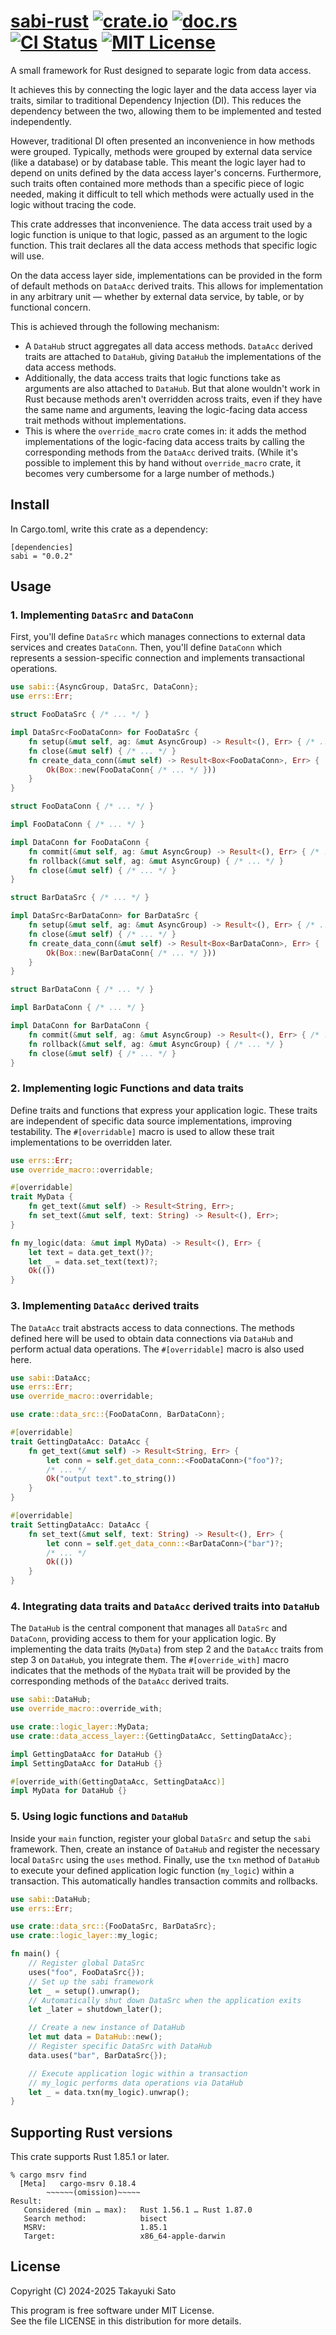 # [sabi-rust][repo-url] [![crate.io][crateio-img]][crateio-url] [![doc.rs][docrs-img]][docrs-url] [![CI Status][ci-img]][ci-url] [![MIT License][mit-img]][mit-url]

A small framework for Rust designed to separate logic from data access.

It achieves this by connecting the logic layer and the data access layer via traits, similar to traditional
Dependency Injection (DI).
This reduces the dependency between the two, allowing them to be implemented and tested independently.

However, traditional DI often presented an inconvenience in how methods were grouped.
Typically, methods were grouped by external data service (like a database) or by database table.
This meant the logic layer had to depend on units defined by the data access layer's concerns.
Furthermore, such traits often contained more methods than a specific piece of logic needed, making it
difficult to tell which methods were actually used in the logic without tracing the code.

This crate addresses that inconvenience.
The data access trait used by a logic function is unique to that logic, passed as an argument
to the logic function.
This trait declares all the data access methods that specific logic will use.

On the data access layer side, implementations can be provided in the form of default methods
on `DataAcc` derived traits.
This allows for implementation in any arbitrary unit — whether by external data service, by table,
or by functional concern.

This is achieved through the following mechanism:
* A `DataHub` struct aggregates all data access methods.
`DataAcc` derived traits are attached to `DataHub`, giving `DataHub` the implementations of
the data access methods.
* Additionally, the data access traits that logic functions take as arguments are also attached
to `DataHub`. But that alone wouldn't work in Rust because methods aren't overridden across traits,
even if they have the same name and arguments, leaving the logic-facing data access trait methods
without implementations.
* This is where the `override_macro` crate comes in: it adds the method implementations of the
logic-facing data access traits by calling the corresponding methods from the `DataAcc` derived traits.
(While it's possible to implement this by hand without `override_macro` crate, it becomes very
cumbersome for a large number of methods.)


## Install

In Cargo.toml, write this crate as a dependency:

```
[dependencies]
sabi = "0.0.2"
```

## Usage

### 1. Implementing `DataSrc` and `DataConn`

First, you'll define `DataSrc` which manages connections to external data services and creates
`DataConn`. 
Then, you'll define `DataConn` which represents a session-specific connection and implements
transactional operations.

```rust
use sabi::{AsyncGroup, DataSrc, DataConn};
use errs::Err;

struct FooDataSrc { /* ... */ }

impl DataSrc<FooDataConn> for FooDataSrc {
    fn setup(&mut self, ag: &mut AsyncGroup) -> Result<(), Err> { /* ... */ Ok(()) }
    fn close(&mut self) { /* ... */ }
    fn create_data_conn(&mut self) -> Result<Box<FooDataConn>, Err> {
        Ok(Box::new(FooDataConn{ /* ... */ }))
    }
}

struct FooDataConn { /* ... */ }

impl FooDataConn { /* ... */ }

impl DataConn for FooDataConn {
    fn commit(&mut self, ag: &mut AsyncGroup) -> Result<(), Err> { /* ... */ Ok(()) }
    fn rollback(&mut self, ag: &mut AsyncGroup) { /* ... */ }
    fn close(&mut self) { /* ... */ }
}

struct BarDataSrc { /* ... */ }

impl DataSrc<BarDataConn> for BarDataSrc {
    fn setup(&mut self, ag: &mut AsyncGroup) -> Result<(), Err> { /* ... */ Ok(()) }
    fn close(&mut self) { /* ... */ }
    fn create_data_conn(&mut self) -> Result<Box<BarDataConn>, Err> {
        Ok(Box::new(BarDataConn{ /* ... */ }))
    }
}

struct BarDataConn { /* ... */ }

impl BarDataConn { /* ... */ }

impl DataConn for BarDataConn {
    fn commit(&mut self, ag: &mut AsyncGroup) -> Result<(), Err> { /* ... */ Ok(()) }
    fn rollback(&mut self, ag: &mut AsyncGroup) { /* ... */ }
    fn close(&mut self) { /* ... */ }
}
```

### 2. Implementing logic Functions and data traits

Define traits and functions that express your application logic.
These traits are independent of specific data source implementations, improving testability.
The `#[overridable]` macro is used to allow these trait implementations to be overridden later.

```rust
use errs::Err;
use override_macro::overridable;

#[overridable]
trait MyData {
    fn get_text(&mut self) -> Result<String, Err>;
    fn set_text(&mut self, text: String) -> Result<(), Err>;
}

fn my_logic(data: &mut impl MyData) -> Result<(), Err> {
    let text = data.get_text()?;
    let _ = data.set_text(text)?;
    Ok(())
}
```

### 3. Implementing `DataAcc` derived traits

The `DataAcc` trait abstracts access to data connections.
The methods defined here will be used to obtain data connections via `DataHub` and perform
actual data operations.
The `#[overridable]` macro is also used here.

```rust
use sabi::DataAcc;
use errs::Err;
use override_macro::overridable;

use crate::data_src::{FooDataConn, BarDataConn};

#[overridable]
trait GettingDataAcc: DataAcc {
    fn get_text(&mut self) -> Result<String, Err> {
        let conn = self.get_data_conn::<FooDataConn>("foo")?;
        /* ... */
        Ok("output text".to_string())
    }
}

#[overridable]
trait SettingDataAcc: DataAcc {
    fn set_text(&mut self, text: String) -> Result<(), Err> {
        let conn = self.get_data_conn::<BarDataConn>("bar")?;
        /* ... */
        Ok(())
    }
}
```

### 4. Integrating data traits and `DataAcc` derived traits into `DataHub`

The `DataHub` is the central component that manages all `DataSrc` and `DataConn`,
providing access to them for your application logic.
By implementing the data traits (`MyData`) from step 2 and the `DataAcc` traits
from step 3 on `DataHub`, you integrate them.
The `#[override_with]` macro indicates that the methods of the `MyData` trait
will be provided by the corresponding methods of the `DataAcc` derived traits.

```rust
use sabi::DataHub;
use override_macro::override_with;

use crate::logic_layer::MyData;
use crate::data_access_layer::{GettingDataAcc, SettingDataAcc};

impl GettingDataAcc for DataHub {}
impl SettingDataAcc for DataHub {}

#[override_with(GettingDataAcc, SettingDataAcc)]
impl MyData for DataHub {}
```

### 5. Using logic functions and `DataHub`

Inside your `main` function, register your global `DataSrc` and setup the `sabi` framework.
Then, create an instance of `DataHub` and register the necessary local `DataSrc` using
the `uses` method.
Finally, use the `txn` method of `DataHub` to execute your defined application logic
function (`my_logic`) within a transaction.
This automatically handles transaction commits and rollbacks.

```rust
use sabi::DataHub;
use errs::Err;

use crate::data_src::{FooDataSrc, BarDataSrc};
use crate::logic_layer::my_logic;

fn main() {
    // Register global DataSrc
    uses("foo", FooDataSrc{});
    // Set up the sabi framework
    let _ = setup().unwrap();
    // Automatically shut down DataSrc when the application exits
    let _later = shutdown_later();

    // Create a new instance of DataHub
    let mut data = DataHub::new();
    // Register specific DataSrc with DataHub
    data.uses("bar", BarDataSrc{});

    // Execute application logic within a transaction
    // my_logic performs data operations via DataHub
    let _ = data.txn(my_logic).unwrap();
}
```

## Supporting Rust versions

This crate supports Rust 1.85.1 or later.

```
% cargo msrv find
  [Meta]   cargo-msrv 0.18.4
        ~~~~~~(omission)~~~~~
Result:
   Considered (min … max):   Rust 1.56.1 … Rust 1.87.0 
   Search method:            bisect                    
   MSRV:                     1.85.1                    
   Target:                   x86_64-apple-darwin
```

## License

Copyright (C) 2024-2025 Takayuki Sato

This program is free software under MIT License.<br>
See the file LICENSE in this distribution for more details.


[repo-url]: https://github.com/sttk/sabi-rust
[crateio-img]: https://img.shields.io/badge/crate.io-ver.0.0.2-fc8d62?logo=rust
[crateio-url]: https://crates.io/crates/sabi-rust
[docrs-img]: https://img.shields.io/badge/doc.rs-sabi_rust-66c2a5?logo=docs.rs
[docrs-url]: https://docs.rs/sabi-rust
[ci-img]: https://github.com/sttk/sabi-rust/actions/workflows/rust.yml/badge.svg?branch=main
[ci-url]: https://github.com/sttk/sabi-rust/actions?query=branch%3Amain
[mit-img]: https://img.shields.io/badge/license-MIT-green.svg
[mit-url]: https://opensource.org/licenses/MIT
